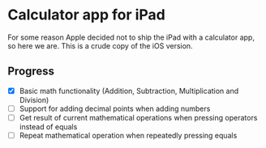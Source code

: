 # Calculator app for iPad

For some reason Apple decided not to ship the iPad with a calculator app, so here we are. This is a crude copy of the iOS version.


## Progress
- [x] Basic math functionality (Addition, Subtraction, Multiplication and Division)
- [ ] Support for adding decimal points when adding numbers
- [ ] Get result of current mathematical operations when pressing operators instead of equals
- [ ] Repeat mathematical operation when repeatedly pressing equals
